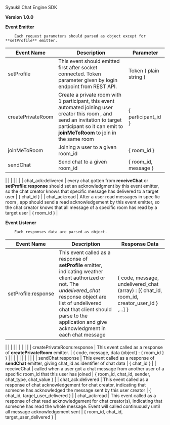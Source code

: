 Syaukil Chat Engine SDK

**Version 1.0.0**

**Event Emitter**

        Each request parameters should parsed as object except for **setProfile** emitter.

| Event Name | Description | Parameter |
| --- | --- | --- |
| setProfile | This event should emitted first after socket connected. Token parameter given by login endpoint from REST API. | Token ( plain string ) |
| createPrivateRoom | Create a private room with 1 participant, this event automated joining user creator this room , and send an invitation to target participant so it can emit to **joinMeToRoom** to join in the same room | { participant\_id } |
| joinMeToRoom | Joining a user to a given room\_id | { room\_id } |
| sendChat | Send chat to a given room\_id | { room\_id, message } |
|
| |
|
| |
| chat\_ack:delivered | every chat gotten from **receiveChat** or **setProfile:response** should set an acknowledgment by this event emitter, so the chat creator knows that specific message has delivered to a target user | { chat\_id } |
| chat\_ack:read | After a user read messages in specific room , app should send a read acknowledgement by this event emitter, so the chat creator knows that all message of a specific room has read by a target user | { room\_id } |



**Event Listener**

        Each responses data are parsed as object.

| Event Name | Description | Response Data |
| --- | --- | --- |
| setProfile:response | This event called as a response of **setProfile** emitter, indicating weather client authorized or not. The _undelivered\_chat_ response object are list of undelivered chat that client should parse to the application and give acknowledgment in each chat message | { code, message, undelivered\_chat (array) : [{ chat\_id, room\_id, creator\_user\_id } ,...] } |
|
| |
|
| |
|
| |
| createPrivateRoom:response | This event called as a response of **createPrivateRoom** emitter. | { code, message, data (object) : { room\_id } } |
|
| |
|
| |
|
| |
| sendChat:response | This event called as a response of **sendChat** emitter, giving chat\_id as identifier of chat data | { chat\_id } |
| receiveChat | called when a user got a chat message from another user of a specific room\_id that this user has joined | { room\_id, chat\_id, sender, chat\_type, chat\_value } |
| chat\_ack:delivered | This event called as a response of chat acknowledgement for chat creator, indicating that someone has acknowledged the message sent by this user creator | { chat\_id, target\_user\_delivered } |
| chat\_ack:read | This event called as a response of chat read acknowledgement for chat creator(s), indicating that someone has read the whole message. Event will called continuously until all message acknowledgement sent | { room\_id, chat\_id, target\_user\_delivered } |